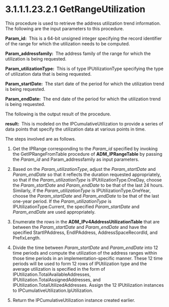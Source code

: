 <html dir="LTR" xmlns:mshelp="http://msdn.microsoft.com/mshelp" xmlns:ddue="http://ddue.schemas.microsoft.com/authoring/2003/5" xmlns:xlink="http://www.w3.org/1999/xlink" xmlns:tool="http://www.microsoft.com/tooltip">
 <body>
 <div id="header">
 <h1 class="heading">3.1.1.1.23.2.1 GetRangeUtilization</h1>
 </div>
 <div id="mainSection">
 <div id="mainBody">
 <div id="allHistory" class="saveHistory"></div>
 <div id="sectionSection0" class="section" name="collapseableSection">
 

<p>This procedure is used to retrieve the address utilization
trend information. The following are the input parameters to this procedure.</p>

<p><b>Param_id: </b> This is a 64-bit unsigned integer
specifying the record identifier of the range for which the utilization needs
to be computed. </p>

<p><b>Param_addressfamily: </b> The address family of
the range for which the utilization is being requested.</p>

<p><b>Param_utilizationType: </b> This is of type
IPUtilizationType specifying the type of utilization data that is being
requested.</p>

<p><b>Param_startDate: </b> The start date of the period
for which the utilization trend is being requested.</p>

<p><b>Param_endDate: </b> The end date of the period for
which the utilization trend is being requested.</p>

<p>The following is the output result of the procedure.</p>

<p><b>result: </b> This is modeled on the
IPCumulativeUtilization to provide a series of data points that specify the
utilization data at various points in time.</p>

<p>The steps involved are as follows.</p>

<ol><li><p><span> </span>Get the IPRange
corresponding to the <i>Param_id</i> specified by invoking the
GetIPRangeFromTable procedure of <b>ADM_IPRangeTable</b> by passing the <i>Param_id</i>
and Param_addressfamily as input parameters.</p>

</li><li><p><span> </span>Based on the <i>Param_utilizationType</i>,
adjust the <i>Param_startDate</i> and <i>Param_endDate</i> so that it reflects
the duration requested appropriately, so that if the <i>Param_utilizationType</i>
is IPUtilizationType.OneDay, choose the <i>Param_startDate</i> and <i>Param_endDate</i>
to be that of the last 24 hours. Similarly, if the <i>Param_utilizationType</i>
is IPUtilizationType.OneYear, choose the <i>Param_startDate</i> and <i>Param_endDate</i>
to be that of the last one-year period. If the <i>Param_utilizationType</i> is
IPUtilizationType.Current, the specified <i>Param_startDate</i> and <i>Param_endDate</i>
are used appropriately.</p>

</li><li><p><span> </span>Enumerate the
rows in the <b>ADM_IPv4AddressUtilizationTable</b> that are between the <i>Param_startDate</i>
and <i>Param_endDate</i> and have the specified StartIPAddress, EndIPAddress,
AddressSpaceRecordId, and PrefixLength. </p>

</li><li><p><span> </span>Divide the time
between <i>Param_startDate</i> and <i>Param_endDate</i> into 12 time periods
and compute the utilization of the address ranges within those time periods in
an implementation-specific manner. These 12 time periods will be used to form
12 rows of IPUtilization type and the average utilization is specified in the form
of IPUtilization.TotalAvailableAddresses, IPUtilization.TotalAssignedAddresses,
and IPUtilization.TotalUtilizedAddresses. Assign the 12 IPUtilization instances
to IPCumulativeUtilization.IpUtilization.</p>

</li><li><p><span> </span>Return the
IPCumulativeUtilization instance created earlier.</p>

</li></ol>
 </div>
 </div>
 </div>
 </body>
</html>